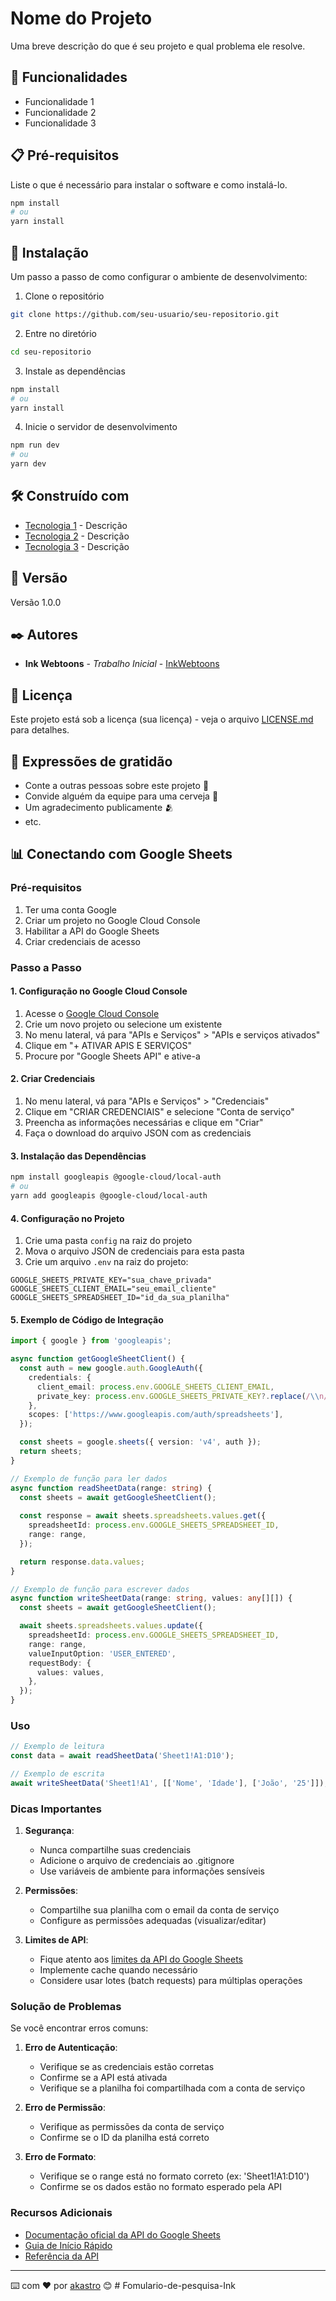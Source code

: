 # Nome do Projeto

Uma breve descrição do que é seu projeto e qual problema ele resolve.

## 🚀 Funcionalidades

- Funcionalidade 1
- Funcionalidade 2
- Funcionalidade 3

## 📋 Pré-requisitos

Liste o que é necessário para instalar o software e como instalá-lo.

```bash
npm install
# ou
yarn install
```

## 🔧 Instalação

Um passo a passo de como configurar o ambiente de desenvolvimento:

1. Clone o repositório
```bash
git clone https://github.com/seu-usuario/seu-repositorio.git
```

2. Entre no diretório
```bash
cd seu-repositorio
```

3. Instale as dependências
```bash
npm install
# ou
yarn install
```

4. Inicie o servidor de desenvolvimento
```bash
npm run dev
# ou
yarn dev
```

## 🛠️ Construído com

* [Tecnologia 1]() - Descrição
* [Tecnologia 2]() - Descrição
* [Tecnologia 3]() - Descrição

## 📌 Versão

Versão 1.0.0

## ✒️ Autores

* **Ink Webtoons** - *Trabalho Inicial* - [InkWebtoons](https://github.com/seu-usuario)

## 📄 Licença

Este projeto está sob a licença (sua licença) - veja o arquivo [LICENSE.md](LICENSE.md) para detalhes.

## 🎁 Expressões de gratidão

* Conte a outras pessoas sobre este projeto 📢
* Convide alguém da equipe para uma cerveja 🍺 
* Um agradecimento publicamente 🫂
* etc.

## 📊 Conectando com Google Sheets

### Pré-requisitos

1. Ter uma conta Google
2. Criar um projeto no Google Cloud Console
3. Habilitar a API do Google Sheets
4. Criar credenciais de acesso

### Passo a Passo

#### 1. Configuração no Google Cloud Console

1. Acesse o [Google Cloud Console](https://console.cloud.google.com/)
2. Crie um novo projeto ou selecione um existente
3. No menu lateral, vá para "APIs e Serviços" > "APIs e serviços ativados"
4. Clique em "+ ATIVAR APIS E SERVIÇOS"
5. Procure por "Google Sheets API" e ative-a

#### 2. Criar Credenciais

1. No menu lateral, vá para "APIs e Serviços" > "Credenciais"
2. Clique em "CRIAR CREDENCIAIS" e selecione "Conta de serviço"
3. Preencha as informações necessárias e clique em "Criar"
4. Faça o download do arquivo JSON com as credenciais

#### 3. Instalação das Dependências

```bash
npm install googleapis @google-cloud/local-auth
# ou
yarn add googleapis @google-cloud/local-auth
```

#### 4. Configuração no Projeto

1. Crie uma pasta `config` na raiz do projeto
2. Mova o arquivo JSON de credenciais para esta pasta
3. Crie um arquivo `.env` na raiz do projeto:

```env
GOOGLE_SHEETS_PRIVATE_KEY="sua_chave_privada"
GOOGLE_SHEETS_CLIENT_EMAIL="seu_email_cliente"
GOOGLE_SHEETS_SPREADSHEET_ID="id_da_sua_planilha"
```

#### 5. Exemplo de Código de Integração

```typescript
import { google } from 'googleapis';

async function getGoogleSheetClient() {
  const auth = new google.auth.GoogleAuth({
    credentials: {
      client_email: process.env.GOOGLE_SHEETS_CLIENT_EMAIL,
      private_key: process.env.GOOGLE_SHEETS_PRIVATE_KEY?.replace(/\\n/g, '\n'),
    },
    scopes: ['https://www.googleapis.com/auth/spreadsheets'],
  });

  const sheets = google.sheets({ version: 'v4', auth });
  return sheets;
}

// Exemplo de função para ler dados
async function readSheetData(range: string) {
  const sheets = await getGoogleSheetClient();
  
  const response = await sheets.spreadsheets.values.get({
    spreadsheetId: process.env.GOOGLE_SHEETS_SPREADSHEET_ID,
    range: range,
  });

  return response.data.values;
}

// Exemplo de função para escrever dados
async function writeSheetData(range: string, values: any[][]) {
  const sheets = await getGoogleSheetClient();

  await sheets.spreadsheets.values.update({
    spreadsheetId: process.env.GOOGLE_SHEETS_SPREADSHEET_ID,
    range: range,
    valueInputOption: 'USER_ENTERED',
    requestBody: {
      values: values,
    },
  });
}
```

### Uso

```typescript
// Exemplo de leitura
const data = await readSheetData('Sheet1!A1:D10');

// Exemplo de escrita
await writeSheetData('Sheet1!A1', [['Nome', 'Idade'], ['João', '25']]);
```

### Dicas Importantes

1. **Segurança**:
   - Nunca compartilhe suas credenciais
   - Adicione o arquivo de credenciais ao .gitignore
   - Use variáveis de ambiente para informações sensíveis

2. **Permissões**:
   - Compartilhe sua planilha com o email da conta de serviço
   - Configure as permissões adequadas (visualizar/editar)

3. **Limites de API**:
   - Fique atento aos [limites da API do Google Sheets](https://developers.google.com/sheets/api/limits)
   - Implemente cache quando necessário
   - Considere usar lotes (batch requests) para múltiplas operações

### Solução de Problemas

Se você encontrar erros comuns:

1. **Erro de Autenticação**:
   - Verifique se as credenciais estão corretas
   - Confirme se a API está ativada
   - Verifique se a planilha foi compartilhada com a conta de serviço

2. **Erro de Permissão**:
   - Verifique as permissões da conta de serviço
   - Confirme se o ID da planilha está correto

3. **Erro de Formato**:
   - Verifique se o range está no formato correto (ex: 'Sheet1!A1:D10')
   - Confirme se os dados estão no formato esperado pela API

### Recursos Adicionais

- [Documentação oficial da API do Google Sheets](https://developers.google.com/sheets/api)
- [Guia de Início Rápido](https://developers.google.com/sheets/api/quickstart/nodejs)
- [Referência da API](https://developers.google.com/sheets/api/reference/rest)

---
⌨️ com ❤️ por [akastro](https://github.com/seu-usuario) 😊 # Fomulario-de-pesquisa-Ink
